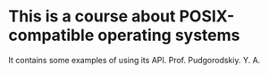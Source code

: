# This is a course about POSIX-compatible operating systems

It contains some examples of using its API. Prof. Pudgorodskiy. Y. A.
